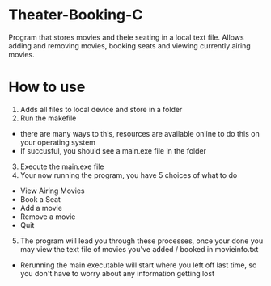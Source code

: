 # Theater-Booking-C
Program that stores movies and theie seating in a local text file. Allows adding and removing movies, booking seats and viewing currently airing movies. 

# How to use
1. Adds all files to local device and store in a folder
2. Run the makefile
 - there are many ways to this, resources are available online to do this on your operating system
 - If succusful, you should see a main.exe file in the folder
3. Execute the main.exe file
4. Your now running the program, you have 5 choices of what to do
- View Airing Movies
- Book a Seat
- Add a movie
- Remove a movie
- Quit
5. The program will lead you through these processes, once your done you may view the text file of movies you've added / booked in movieinfo.txt
- Rerunning the main executable will start where you left off last time, so you don't have to worry about any information getting lost
